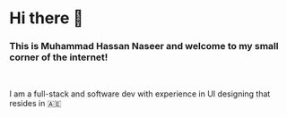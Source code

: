 
<!--
# Hi there 👋 This is Muhammad Hassan Naseer and welcome to my small corner of the internet! 

I am a recent graduate residing
-->

<body>
  <h1>Hi there 👋 </h1>
  <h3>This is Muhammad Hassan Naseer and welcome to my small corner of the internet! </h3>
  <br/>
  <p>
  I am a full-stack and software dev with experience in UI designing that resides in 🇦🇪
  </p>


</body>
<!--
**Loner291999/Loner291999** is a ✨ _special_ ✨ repository because its `README.md` (this file) appears on your GitHub profile.

Here are some ideas to get you started:

- 🔭 I’m currently working on ...
- 🌱 I’m currently learning ...
- 👯 I’m looking to collaborate on ...
- 🤔 I’m looking for help with ...
- 💬 Ask me about ...
- 📫 How to reach me: ...
- 😄 Pronouns: ...
- ⚡ Fun fact: ...
-->
